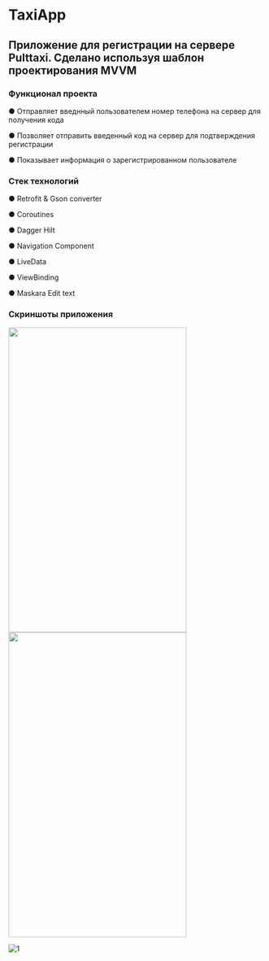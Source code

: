 # TaxiApp
## Приложение для регистрации на сервере Pulttaxi. Сделано используя шаблон проектирования MVVM
### Функционал проекта

● Отправляет введнный пользователем номер телефона на сервер для получения кода

● Позволяет отправить введенный код на сервер для подтверждения регистрации

● Показывает информация о зарегистрированном пользователе

### Стек технологий

● Retrofit & Gson converter

● Coroutines

● Dagger Hilt 

● Navigation Component 

● LiveData 

● ViewBinding

● Maskara Edit text

### Скриншоты приложения 

<img src="https://user-images.githubusercontent.com/60889423/121211769-6e336680-c885-11eb-8e84-7926b6cdaa61.jpg" width="350" height="600">
<img src="https://user-images.githubusercontent.com/60889423/121211794-71c6ed80-c885-11eb-8244-0b924467946f.jpg" width="350" height="600">

![1](https://user-images.githubusercontent.com/60889423/121376762-730e1e00-c94a-11eb-8cc7-d11e53e20e29.png)


